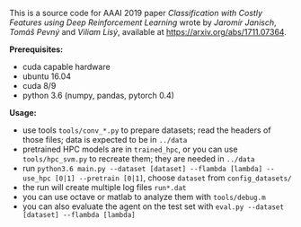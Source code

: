 This is a source code for AAAI 2019 paper *Classification with Costly Features using Deep Reinforcement Learning* wrote by *Jaromír Janisch*, *Tomáš Pevný* and *Viliam Lisý*, available at https://arxiv.org/abs/1711.07364.

**Prerequisites:**
- cuda capable hardware
- ubuntu 16.04
- cuda 8/9
- python 3.6 (numpy, pandas, pytorch 0.4)

**Usage:**
- use tools `tools/conv_*.py` to prepare datasets; read the headers of those files; data is expected to be in `../data`
- pretrained HPC models are in `trained_hpc`, or you can use `tools/hpc_svm.py` to recreate them; they are needed in `../data`
- run `python3.6 main.py --dataset [dataset] --flambda [lambda] --use_hpc [0|1] --pretrain [0|1]`, choose `dataset` from `config_datasets/`
- the run will create multiple log files `run*.dat`
- you can use octave or matlab to analyze them with `tools/debug.m`
- you can also evaluate the agent on the test set with `eval.py --dataset [dataset] --flambda [lambda]`